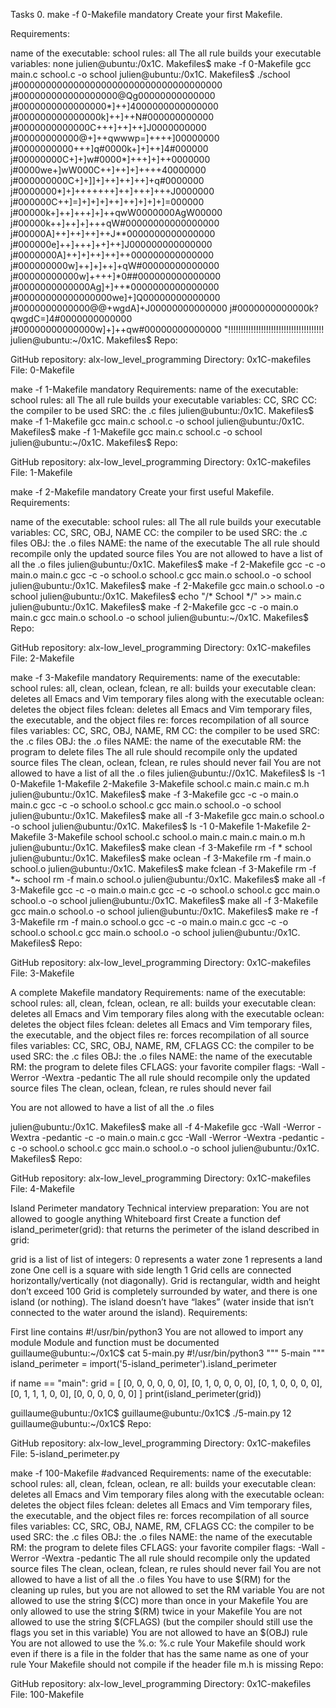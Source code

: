Tasks 0. make -f 0-Makefile mandatory Create your first Makefile.

Requirements:

name of the executable: school rules: all The all rule builds your executable variables: none julien@ubuntu:/0x1C. Makefiles$ make -f 0-Makefile gcc main.c school.c -o school julien@ubuntu:/0x1C. Makefiles$ ./school j#0000000000000000000000000000000000000 j#000000000000000000@Qg00000000000000 j#0000000000000000*]++]4000000000000000 j#000000000000000k]++]++N#000000000000 j#0000000000000C+++]++]++]J0000000000 j#00000000000@+]++qwwwp=]++++]00000000 j#0000000000+++]q#0000k+]+]++]4#000000 j#00000000C+]+]w#0000*]+++]+]++0000000 j#0000we+]wW000C++]++]+]++++40000000 j#000000000C+]+]]+]++]++]++]+q#0000000 j#0000000*]+]+++++++]++]+++]+++J0000000 j#000000C++]=]+]+]+]++]++]+]+]+]=000000 j#00000k+]++]+++]+]++qwW0000000AgW00000 j#00000k++]++]+]+++qW#00000000000000000 j#00000A]++]++]++]++J**0000000000000000 j#000000e]++]+++]++]++]J000000000000000 j#0000000A]++]+]++]++]++000000000000000 j#000000000w]++]+]++]+qW#00000000000000 j#00000000000w]++++]*0##000000000000000 j#0000000000000Ag]+]++*0000000000000000 j#00000000000000000we]+]Q00000000000000 j#0000000000000@@+wgdA]+J00000000000000 j#0000000000000k?qwgdC=]4#0000000000000 j#00000000000000w]+]++qw#00000000000000 "!!!!!!!!!!!!!!!!!!!!!!!!!!!!!!!!!!!!!! julien@ubuntu:~/0x1C. Makefiles$ Repo:

GitHub repository: alx-low_level_programming Directory: 0x1C-makefiles File: 0-Makefile

make -f 1-Makefile mandatory Requirements:
name of the executable: school rules: all The all rule builds your executable variables: CC, SRC CC: the compiler to be used SRC: the .c files julien@ubuntu:/0x1C. Makefiles$ make -f 1-Makefile gcc main.c school.c -o school julien@ubuntu:/0x1C. Makefiles$ make -f 1-Makefile gcc main.c school.c -o school julien@ubuntu:~/0x1C. Makefiles$ Repo:

GitHub repository: alx-low_level_programming Directory: 0x1C-makefiles File: 1-Makefile

make -f 2-Makefile mandatory Create your first useful Makefile.
Requirements:

name of the executable: school rules: all The all rule builds your executable variables: CC, SRC, OBJ, NAME CC: the compiler to be used SRC: the .c files OBJ: the .o files NAME: the name of the executable The all rule should recompile only the updated source files You are not allowed to have a list of all the .o files julien@ubuntu:/0x1C. Makefiles$ make -f 2-Makefile gcc -c -o main.o main.c gcc -c -o school.o school.c gcc main.o school.o -o school julien@ubuntu:/0x1C. Makefiles$ make -f 2-Makefile gcc main.o school.o -o school julien@ubuntu:/0x1C. Makefiles$ echo "/* School */" >> main.c julien@ubuntu:/0x1C. Makefiles$ make -f 2-Makefile gcc -c -o main.o main.c gcc main.o school.o -o school julien@ubuntu:~/0x1C. Makefiles$ Repo:

GitHub repository: alx-low_level_programming Directory: 0x1C-makefiles File: 2-Makefile

make -f 3-Makefile mandatory Requirements:
name of the executable: school rules: all, clean, oclean, fclean, re all: builds your executable clean: deletes all Emacs and Vim temporary files along with the executable oclean: deletes the object files fclean: deletes all Emacs and Vim temporary files, the executable, and the object files re: forces recompilation of all source files variables: CC, SRC, OBJ, NAME, RM CC: the compiler to be used SRC: the .c files OBJ: the .o files NAME: the name of the executable RM: the program to delete files The all rule should recompile only the updated source files The clean, oclean, fclean, re rules should never fail You are not allowed to have a list of all the .o files julien@ubuntu://0x1C. Makefiles$ ls -1 0-Makefile 1-Makefile 2-Makefile 3-Makefile school.c main.c main.c m.h julien@ubuntu:/0x1C. Makefiles$ make -f 3-Makefile gcc -c -o main.o main.c gcc -c -o school.o school.c gcc main.o school.o -o school julien@ubuntu:/0x1C. Makefiles$ make all -f 3-Makefile gcc main.o school.o -o school julien@ubuntu:/0x1C. Makefiles$ ls -1 0-Makefile 1-Makefile 2-Makefile 3-Makefile school school.c school.o main.c main.c main.o m.h julien@ubuntu:/0x1C. Makefiles$ make clean -f 3-Makefile rm -f * school julien@ubuntu:/0x1C. Makefiles$ make oclean -f 3-Makefile rm -f main.o school.o julien@ubuntu:/0x1C. Makefiles$ make fclean -f 3-Makefile rm -f *~ school rm -f main.o school.o julien@ubuntu:/0x1C. Makefiles$ make all -f 3-Makefile gcc -c -o main.o main.c gcc -c -o school.o school.c gcc main.o school.o -o school julien@ubuntu:/0x1C. Makefiles$ make all -f 3-Makefile gcc main.o school.o -o school julien@ubuntu:/0x1C. Makefiles$ make re -f 3-Makefile rm -f main.o school.o gcc -c -o main.o main.c gcc -c -o school.o school.c gcc main.o school.o -o school julien@ubuntu:/0x1C. Makefiles$ Repo:

GitHub repository: alx-low_level_programming Directory: 0x1C-makefiles File: 3-Makefile

A complete Makefile mandatory Requirements:
name of the executable: school rules: all, clean, fclean, oclean, re all: builds your executable clean: deletes all Emacs and Vim temporary files along with the executable oclean: deletes the object files fclean: deletes all Emacs and Vim temporary files, the executable, and the object files re: forces recompilation of all source files variables: CC, SRC, OBJ, NAME, RM, CFLAGS CC: the compiler to be used SRC: the .c files OBJ: the .o files NAME: the name of the executable RM: the program to delete files CFLAGS: your favorite compiler flags: -Wall -Werror -Wextra -pedantic The all rule should recompile only the updated source files The clean, oclean, fclean, re rules should never fail

You are not allowed to have a list of all the .o files

julien@ubuntu:/0x1C. Makefiles$ make all -f 4-Makefile gcc -Wall -Werror -Wextra -pedantic -c -o main.o main.c gcc -Wall -Werror -Wextra -pedantic -c -o school.o school.c gcc main.o school.o -o school julien@ubuntu:/0x1C. Makefiles$ Repo:

GitHub repository: alx-low_level_programming Directory: 0x1C-makefiles File: 4-Makefile

Island Perimeter mandatory Technical interview preparation:
You are not allowed to google anything Whiteboard first Create a function def island_perimeter(grid): that returns the perimeter of the island described in grid:

grid is a list of list of integers: 0 represents a water zone 1 represents a land zone One cell is a square with side length 1 Grid cells are connected horizontally/vertically (not diagonally). Grid is rectangular, width and height don’t exceed 100 Grid is completely surrounded by water, and there is one island (or nothing). The island doesn’t have “lakes” (water inside that isn’t connected to the water around the island). Requirements:

First line contains #!/usr/bin/python3 You are not allowed to import any module Module and function must be documented guillaume@ubuntu:~/0x1C$ cat 5-main.py #!/usr/bin/python3 """ 5-main """ island_perimeter = import('5-island_perimeter').island_perimeter

if name == "main": grid = [ [0, 0, 0, 0, 0, 0], [0, 1, 0, 0, 0, 0], [0, 1, 0, 0, 0, 0], [0, 1, 1, 1, 0, 0], [0, 0, 0, 0, 0, 0] ] print(island_perimeter(grid))

guillaume@ubuntu:/0x1C$ guillaume@ubuntu:/0x1C$ ./5-main.py 12 guillaume@ubuntu:~/0x1C$ Repo:

GitHub repository: alx-low_level_programming Directory: 0x1C-makefiles File: 5-island_perimeter.py

make -f 100-Makefile #advanced Requirements:
name of the executable: school rules: all, clean, fclean, oclean, re all: builds your executable clean: deletes all Emacs and Vim temporary files along with the executable oclean: deletes the object files fclean: deletes all Emacs and Vim temporary files, the executable, and the object files re: forces recompilation of all source files variables: CC, SRC, OBJ, NAME, RM, CFLAGS CC: the compiler to be used SRC: the .c files OBJ: the .o files NAME: the name of the executable RM: the program to delete files CFLAGS: your favorite compiler flags: -Wall -Werror -Wextra -pedantic The all rule should recompile only the updated source files The clean, oclean, fclean, re rules should never fail You are not allowed to have a list of all the .o files You have to use $(RM) for the cleaning up rules, but you are not allowed to set the RM variable You are not allowed to use the string $(CC) more than once in your Makefile You are only allowed to use the string $(RM) twice in your Makefile You are not allowed to use the string $(CFLAGS) (but the compiler should still use the flags you set in this variable) You are not allowed to have an $(OBJ) rule You are not allowed to use the %.o: %.c rule Your Makefile should work even if there is a file in the folder that has the same name as one of your rule Your Makefile should not compile if the header file m.h is missing Repo:

GitHub repository: alx-low_level_programming Directory: 0x1C-makefiles File: 100-Makefile